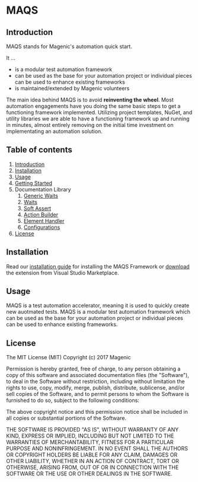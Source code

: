 # MAQS
## Introduction 
MAQS stands for Magenic's automation quick start.

It …
 - is a modular test automation framework
 - can be used as the base for your automation project or individual pieces can be used to enhance existing frameworks
 - is maintained/extended by Magenic volunteers

The main idea behind MAQS is to avoid **reinventing the wheel**. Most automation engagements have you doing the same basic steps to get a functioning framework implemented. Utilizing project templates, NuGet, and utility libraries we are able to have a functioning framework up and running in minutes, almost entirely removing on the initial time investment on implementating an automation solution.

## Table of contents
1. [Introduction](#MAQS)
2. [Installation](#Installation)
3. [Usage](#Usage)
3. [Getting Started](https://github.com/Magenic/MAQS/wiki/Getting-Started)
4. Documentation Library
    1. [Generic Waits](https://github.com/Magenic/MAQS/wiki/Generic-Waits)
    2. [Waits](https://github.com/Magenic/MAQS/wiki/Waits)
    3. [Soft Assert](https://github.com/Magenic/MAQS/wiki/Soft-Asserts)
    4. [Action Builder](https://github.com/Magenic/MAQS/wiki/Action-Builder)
    5. [Element Handler](https://github.com/Magenic/MAQS/wiki/Element-Handler)
    6. [Configurations](https://github.com/Magenic/MAQS/wiki/Configuration)
6. [License](#License)

## Installation
Read our [installation guide](https://github.com/Magenic/MAQS/wiki/Installation) for installing the MAQS Framework or [download](https://marketplace.visualstudio.com/items?itemName=vs-publisher-1465771.MAQSOpenFramework) the extension from Visual Studio Marketplace.
## Usage
MAQS is a test automation accelerator, meaning it is used to quickly create new auotmated tests.  MAQS is a modular test automation framework which can be used as the base for your automation project or individual pieces can be used to enhance existing frameworks.​
## License
The MIT License (MIT)
Copyright (c) 2017 Magenic

Permission is hereby granted, free of charge, to any person obtaining a copy of this software and associated documentation files (the "Software"), to deal in the Software without restriction, including without limitation the rights to use, copy, modify, merge, publish, distribute, sublicense, and/or sell copies of the Software, and to permit persons to whom the Software is furnished to do so, subject to the following conditions:

The above copyright notice and this permission notice shall be included in all copies or substantial portions of the Software.

THE SOFTWARE IS PROVIDED "AS IS", WITHOUT WARRANTY OF ANY KIND, EXPRESS OR IMPLIED, INCLUDING BUT NOT LIMITED TO THE WARRANTIES OF MERCHANTABILITY, FITNESS FOR A PARTICULAR PURPOSE AND NONINFRINGEMENT. IN NO EVENT SHALL THE AUTHORS OR COPYRIGHT HOLDERS BE LIABLE FOR ANY CLAIM, DAMAGES OR OTHER LIABILITY, WHETHER IN AN ACTION OF CONTRACT, TORT OR OTHERWISE, ARISING FROM, OUT OF OR IN CONNECTION WITH THE SOFTWARE OR THE USE OR OTHER DEALINGS IN THE SOFTWARE.